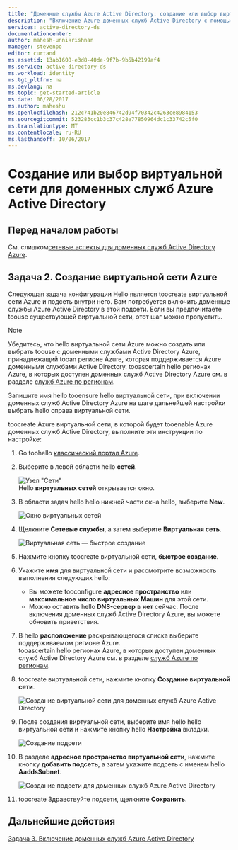 ```yaml
---
title: "Доменные службы Azure Active Directory: создание или выбор виртуальной сети | Документация Майкрософт"
description: "Включение Azure доменных служб Active Directory с помощью hello классический портал Azure"
services: active-directory-ds
documentationcenter: 
author: mahesh-unnikrishnan
manager: stevenpo
editor: curtand
ms.assetid: 13ab1608-e3d8-40de-9f7b-9b5b42199af4
ms.service: active-directory-ds
ms.workload: identity
ms.tgt_pltfrm: na
ms.devlang: na
ms.topic: get-started-article
ms.date: 06/28/2017
ms.author: maheshu
ms.openlocfilehash: 212c741b20e846742d94f70342c4263ce8984153
ms.sourcegitcommit: 523283cc1b3c37c428e77850964dc1c33742c5f0
ms.translationtype: MT
ms.contentlocale: ru-RU
ms.lasthandoff: 10/06/2017
---
```

# <a name="create-or-select-a-virtual-network-for-azure-active-directory-domain-services"></a>Создание или выбор виртуальной сети для доменных служб Azure Active Directory
## <a name="before-you-begin"></a>Перед началом работы
См. слишком[сетевые аспекты для доменных служб Active Directory Azure](active-directory-ds-networking.md).

## <a name="task-2-create-an-azure-virtual-network"></a>Задача 2. Создание виртуальной сети Azure
Следующая задача конфигурации Hello является toocreate виртуальной сети Azure и подсеть внутри него. Вам потребуется включить доменные службы Azure Active Directory в этой подсети. Если вы предпочитаете toouse существующей виртуальной сети, этот шаг можно пропустить.

> [!NOTE]
> Убедитесь, что hello виртуальной сети Azure можно создать или выбрать toouse с доменными службами Active Directory Azure, принадлежащий tooan регионе Azure, которая поддерживается Azure доменными службами Active Directory. tooascertain hello регионах Azure, в которых доступен доменных служб Active Directory Azure см. в разделе [служб Azure по регионам](https://azure.microsoft.com/regions/#services/).
>
>Запишите имя hello tooensure hello виртуальной сети, при включении доменных служб Active Directory Azure на шаге дальнейшей настройки выбрать hello справа виртуальной сети.


toocreate Azure виртуальной сети, в которой будет tooenable Azure доменных служб Active Directory, выполните эти инструкции по настройке:

1. Go toohello [классический портал Azure](https://manage.windowsazure.com).
2. Выберите в левой области hello **сетей**.

    ![Узел "Сети"](./media/active-directory-domain-services-getting-started/networks-node.png)  
    Hello **виртуальных сетей** открывается окно.
3. В области задач hello hello нижней части окна hello, выберите **New**.

    ![Окно виртуальных сетей](./media/active-directory-domain-services-getting-started/virtual-networks.png)
4. Щелкните **Сетевые службы**, а затем выберите **Виртуальная сеть**.

    ![Виртуальная сеть — быстрое создание](./media/active-directory-domain-services-getting-started/virtual-network-quickcreate.png)
5. Нажмите кнопку toocreate виртуальной сети, **быстрое создание**.

6. Укажите **имя** для виртуальной сети и рассмотрите возможность выполнения следующих hello:
    * Вы можете tooconfigure **адресное пространство** или **максимальное число виртуальных Машин** для этой сети.
    * Можно оставить hello **DNS-сервер** в **нет** сейчас. После включения доменных служб Active Directory Azure, вы можете обновить приветствия.
7. В hello **расположение** раскрывающегося списка выберите поддерживаемом регионе Azure.  
    tooascertain hello регионах Azure, в которых доступен доменных служб Active Directory Azure см. в разделе [служб Azure по регионам](https://azure.microsoft.com/regions/#services/).
8. toocreate виртуальной сети, нажмите кнопку **Создание виртуальной сети**.

    ![Создание виртуальной сети для доменных служб Azure Active Directory](./media/active-directory-domain-services-getting-started/create-vnet.png)
9. После создания виртуальной сети, выберите имя hello hello виртуальной сети и нажмите кнопку hello **Настройка** вкладки.

    ![Создание подсети](./media/active-directory-domain-services-getting-started/create-vnet-properties.png)
10. В разделе **адресное пространство виртуальной сети**, нажмите кнопку **добавить подсеть**, а затем укажите подсеть с именем hello **AaddsSubnet**.

    ![Создание подсети для доменных служб Azure Active Directory](./media/active-directory-domain-services-getting-started/create-vnet-add-subnet.png)

11. toocreate Здравствуйте подсети, щелкните **Сохранить**.


## <a name="next-step"></a>Дальнейшие действия
[Задача 3. Включение доменных служб Azure Active Directory](active-directory-ds-getting-started-enableaadds.md)
